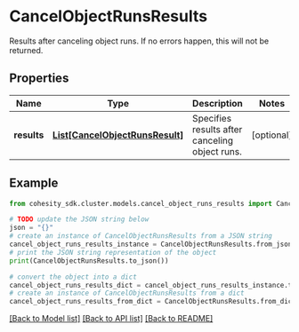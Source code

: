 # CancelObjectRunsResults

Results after canceling object runs. If no errors happen, this will not be returned.

## Properties

Name | Type | Description | Notes
------------ | ------------- | ------------- | -------------
**results** | [**List[CancelObjectRunsResult]**](CancelObjectRunsResult.md) | Specifies results after canceling object runs. | [optional] 

## Example

```python
from cohesity_sdk.cluster.models.cancel_object_runs_results import CancelObjectRunsResults

# TODO update the JSON string below
json = "{}"
# create an instance of CancelObjectRunsResults from a JSON string
cancel_object_runs_results_instance = CancelObjectRunsResults.from_json(json)
# print the JSON string representation of the object
print(CancelObjectRunsResults.to_json())

# convert the object into a dict
cancel_object_runs_results_dict = cancel_object_runs_results_instance.to_dict()
# create an instance of CancelObjectRunsResults from a dict
cancel_object_runs_results_from_dict = CancelObjectRunsResults.from_dict(cancel_object_runs_results_dict)
```
[[Back to Model list]](../README.md#documentation-for-models) [[Back to API list]](../README.md#documentation-for-api-endpoints) [[Back to README]](../README.md)


